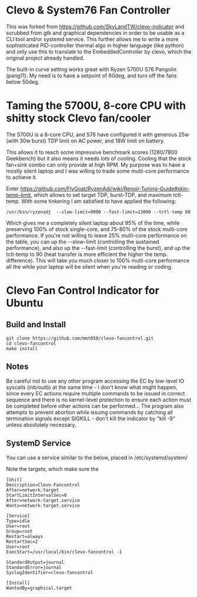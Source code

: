 Clevo & System76 Fan Controller 
===============================

This was forked from https://github.com/SkyLandTW/clevo-indicator and scrubbed from gtk and graphical dependencies in order
to be usable as a CLI tool and/or systemd service. This further allows me to write a more sophisticated PID-controller thermal algo in higher language (like python)
and only use this to translate to the EmbeddedController by clevo, which the original project already handled.

The built-in curve setting works great with Ryzen 5700U S76 Pangolin (pang11). My need is to have a setpoint of 60deg, and turn off the fans below 50deg. 

Taming the 5700U, 8-core CPU with shitty stock Clevo fan/cooler
===============================================================

The 5700U is a 8-core CPU, and S76 have configured it with generous 25w (with 30w burst) TDP limit on AC power, and 18W limit on battery.

This allows it to reach some impressive benchmark scores (1280/7800 Geekbench) but it also means it needs lots of cooling. Cooling that the stock fan+sink combo can only provide at high RPM.  My purpose was to have a mostly silent laptop and I was willing to trade some multi-core performance to achieve it. 

Enter https://github.com/FlyGoat/RyzenAdj/wiki/Renoir-Tuning-Guide#skin-temp-limit, which allows to set target TDP, burst-TDP, and maximum tctl-temp. With some tinkering I am satisfied to have applied the following:
```shell
/usr/bin/ryzenadj  --slow-limit=9000 --fast-limit=13000 --tctl-temp 80
```

Which gives me a completely silent laptop about 95% of the time, while preserving 100% of stock single-core, and 75-80% of the stock multi-core performance. If you're not willing to leave 25% multi-core performance on the table, you can up the --slow-limit (controlling the sustained performance), and also up the --fast-limit (controlling the burst), and up the tctl-temp to 90 (heat transfer is more efficient the higher the temp. difference). This will take you much closer to 100% mutli-core performance all the while your laptop will be silent when you're reading or coding.


Clevo Fan Control Indicator for Ubuntu
======================================

Build and Install
-----------------

```shell
git clone https://github.com/mmt050/clevo-fancontrol.git
cd clevo-fancontrol
make install
```


Notes
-----

Be careful not to use any other program accessing the EC by low-level IO
syscalls (inb/outb) at the same time - I don't know what might happen, since
every EC actions require multiple commands to be issued in correct sequence and
there is no kernel-level protection to ensure each action must be completed
before other actions can be performed... The program also attempts to prevent
abortion while issuing commands by catching all termination signals except
SIGKILL - don't kill the indicator by "kill -9" unless absolutely necessary.

SystemD Service
---------------

You can use a service similar to the below, placed in /etc/systemd/system/

Note the targets, which make sure the 

```shell
[Unit]
Description=Clevo-Fancontrol
After=network.target
StartLimitIntervalSec=0
After=network-target.service
Wants=network-target.service

[Service]
Type=idle
User=root
Group=root
Restart=always
RestartSec=2
User=root
ExecStart=/usr/local/bin/clevo-fancontrol -1

StandardOutput=journal
StandardError=journal
SyslogIdentifier=clevo-fancontrol

[Install]
WantedBy=graphical.target

```


